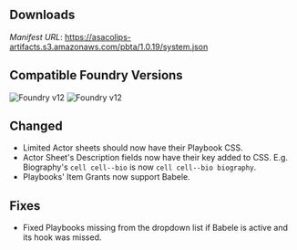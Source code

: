 ## Downloads
_Manifest URL_: https://asacolips-artifacts.s3.amazonaws.com/pbta/1.0.19/system.json

## Compatible Foundry Versions
![Foundry v12](https://img.shields.io/badge/Foundry-v12-green) ![Foundry v12](https://img.shields.io/badge/Foundry-v12-orange)

## Changed
- Limited Actor sheets should now have their Playbook CSS.
- Actor Sheet's Description fields now have their key added to CSS. E.g. Biography's `cell cell--bio` is now `cell cell--bio biography`.
- Playbooks' Item Grants now support Babele.

## Fixes
- Fixed Playbooks missing from the dropdown list if Babele is active and its hook was missed.